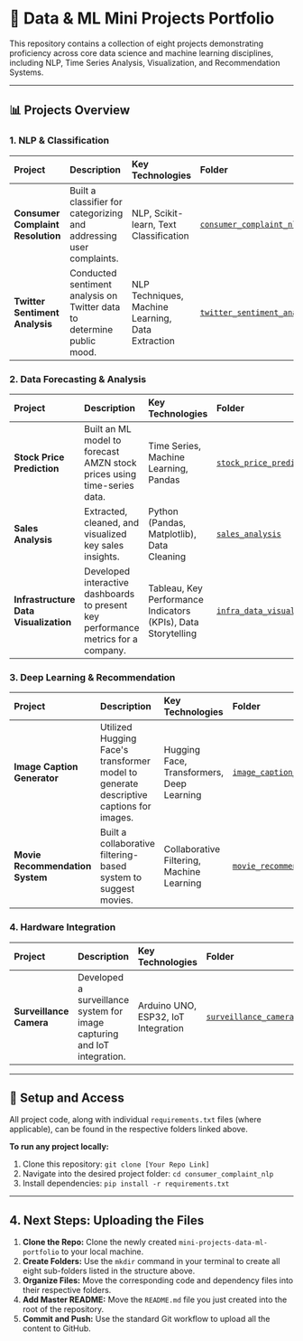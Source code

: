 # 🌟 Data & ML Mini Projects Portfolio

This repository contains a collection of eight projects demonstrating proficiency across core data science and machine learning disciplines, including NLP, Time Series Analysis, Visualization, and Recommendation Systems.

---

## 📊 Projects Overview

### 1. NLP & Classification

| Project | Description | Key Technologies | Folder |
| :--- | :--- | :--- | :--- |
| **Consumer Complaint Resolution** | Built a classifier for categorizing and addressing user complaints. | NLP, Scikit-learn, Text Classification | [`consumer_complaint_nlp`](./consumer_complaint_nlp) |
| **Twitter Sentiment Analysis** | Conducted sentiment analysis on Twitter data to determine public mood. | NLP Techniques, Machine Learning, Data Extraction | [`twitter_sentiment_analysis`](./twitter_sentiment_analysis) |

### 2. Data Forecasting & Analysis

| Project | Description | Key Technologies | Folder |
| :--- | :--- | :--- | :--- |
| **Stock Price Prediction** | Built an ML model to forecast AMZN stock prices using time-series data. | Time Series, Machine Learning, Pandas | [`stock_price_prediction`](./stock_price_prediction) |
| **Sales Analysis** | Extracted, cleaned, and visualized key sales insights. | Python (Pandas, Matplotlib), Data Cleaning | [`sales_analysis`](./sales_analysis) |
| **Infrastructure Data Visualization**| Developed interactive dashboards to present key performance metrics for a company. | Tableau, Key Performance Indicators (KPIs), Data Storytelling | [`infra_data_visualization`](./infra_data_visualization) |

### 3. Deep Learning & Recommendation

| Project | Description | Key Technologies | Folder |
| :--- | :--- | :--- | :--- |
| **Image Caption Generator** | Utilized Hugging Face's transformer model to generate descriptive captions for images. | Hugging Face, Transformers, Deep Learning | [`image_caption_generator`](./image_caption_generator) |
| **Movie Recommendation System**| Built a collaborative filtering-based system to suggest movies. | Collaborative Filtering, Machine Learning | [`movie_recommendation_system`](./movie_recommendation_system) |

### 4. Hardware Integration

| Project | Description | Key Technologies | Folder |
| :--- | :--- | :--- | :--- |
| **Surveillance Camera** | Developed a surveillance system for image capturing and IoT integration. | Arduino UNO, ESP32, IoT Integration | [`surveillance_camera_iot`](./surveillance_camera_iot) |

---

## 🚀 Setup and Access

All project code, along with individual `requirements.txt` files (where applicable), can be found in the respective folders linked above.

**To run any project locally:**

1. Clone this repository: `git clone [Your Repo Link]`
2. Navigate into the desired project folder: `cd consumer_complaint_nlp`
3. Install dependencies: `pip install -r requirements.txt`

---

## 4. Next Steps: Uploading the Files

1.  **Clone the Repo:** Clone the newly created `mini-projects-data-ml-portfolio` to your local machine.
2.  **Create Folders:** Use the `mkdir` command in your terminal to create all eight sub-folders listed in the structure above.
3.  **Organize Files:** Move the corresponding code and dependency files into their respective folders.
4.  **Add Master README:** Move the `README.md` file you just created into the root of the repository.
5.  **Commit and Push:** Use the standard Git workflow to upload all the content to GitHub.
